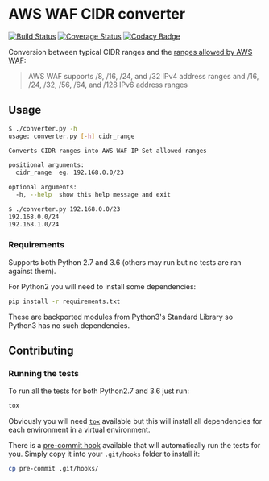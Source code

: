 # AWS WAF CIDR converter

[![Build Status](https://travis-ci.org/tomelliff/cidr-classful-converter.svg?branch=master)](https://travis-ci.org/tomelliff/cidr-classful-converter) [![Coverage Status](https://coveralls.io/repos/github/tomelliff/cidr-classful-converter/badge.svg?branch=master)](https://coveralls.io/github/tomelliff/cidr-classful-converter?branch=master) [![Codacy Badge](https://api.codacy.com/project/badge/Grade/5d6cb0375a2544dd90bdb215f0fecf54)](https://www.codacy.com/app/tomelliff/cidr-classful-converter?utm_source=github.com&amp;utm_medium=referral&amp;utm_content=tomelliff/cidr-classful-converter&amp;utm_campaign=Badge_Grade)

Conversion between typical CIDR ranges and the [ranges allowed by AWS WAF](http://docs.aws.amazon.com/waf/latest/developerguide/web-acl-ip-conditions.html):

> AWS WAF supports /8, /16, /24, and /32 IPv4 address ranges and /16, /24, /32, /56, /64, and /128 IPv6 address ranges

## Usage

```sh
$ ./converter.py -h
usage: converter.py [-h] cidr_range

Converts CIDR ranges into AWS WAF IP Set allowed ranges

positional arguments:
  cidr_range  eg. 192.168.0.0/23

optional arguments:
  -h, --help  show this help message and exit

$ ./converter.py 192.168.0.0/23
192.168.0.0/24
192.168.1.0/24
```

### Requirements

Supports both Python 2.7 and 3.6 (others may run but no tests are ran against them).

For Python2 you will need to install some dependencies:
```sh
pip install -r requirements.txt
```

These are backported modules from Python3's Standard Library so Python3 has no such dependencies.

## Contributing

### Running the tests

To run all the tests for both Python2.7 and 3.6 just run:

```sh
tox
```

Obviously you will need [`tox`](https://pypi.python.org/pypi/tox) available but this will install all dependencies for each environment in a virtual environment.

There is a [pre-commit hook](https://github.com/tomelliff/cidr-classful-converter/blob/master/pre-commit) available that will automatically run the tests for you. Simply copy it into your `.git/hooks` folder to install it:

```sh
cp pre-commit .git/hooks/
```
